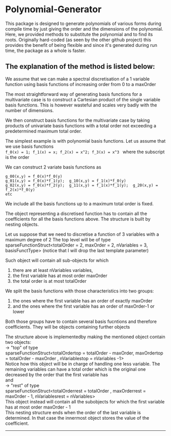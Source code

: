 # Polynomial-Generator
This package is designed to generate polynomials of various forms during compile time by just giving the order and the dimensions of the polynomial. Here, we provided methods to substitute the polynomial and to find its roots. Originally hard-coded (as seen by the other github project) this provides the benefit of being flexible and since it's generated during run time, the package as a whole is faster. 


The explanation of the method is listed below:
------------------------------------------------------------------------------------------------------------------------------------------------------------------------
We assume that we can make a spectral discretisation of a 1 variable function using basis functions of increasing order from 0 to a maxOrder

The most straightforward way of generating basis functions for a multivariate case is to construct a Cartesian product of the single variable
basis functions. This is however wasteful and scales very badly with the number of dimensions.

We then construct basis functions for the multivariate case by taking products of univariate basis functions with a total order not exceeding
a predetermined maximum total order.

The simplest example is with polynomial basis functions. Let us assume that we use basis functions<br />
```f_0(x) = 1; f_1(x) = x; f_2(x) = x^2; f_3(x) = x^3 ```
where the subscript is the order

We can construct 2 variate basis functions as <br />
```
g_00(x,y) = f_0(x)*f_0(y) 
g_01(x,y) = f_0(x)*f_1(y);  g_10(x,y) = f_1(x)*f_0(y) 
g_02(x,y) = f_0(x)*f_2(y);  g_11(x,y) = f_1(x)*f_1(y);  g_20(x,y) = f_2(x)*f_0(y)  
etc
```

We include all the basis functions up to a maximum total order is fixed.

The object representing a discretised function has to contain all the coefficients for all the basis functions above.
The structure is built by nesting objects.

Let us suppose that we need to discretise a function of 3 variables with a maximum degree of 2
The top level will be of type
   sparseFunctionStruct<totalOrder = 2, maxOrder = 2, nVariables = 3, basisFunctType>    (notice that I will drop the last template parameter)
   
Such object will contain all sub-objects for which 

1. there are at least nVariables variables,
2. the first variable has at most order maxOrder
3. the total order is at most totalOrder
                                                   
We split the basis functions with those characteristics into two groups:
   1. the ones where the first variable has an order of exactly maxOrder
   2. and the ones where the first variable has an order of maxOrder-1 or lower
   
Both those groups have to contain several basis fucntions and therefore coefficients. They will be objects containing further objects

The structure above is implementedby making the mentioned object contain two objects: <br />
   -> "top" of type <br />
          sparseFunctionStruct<totalOrdertop = totalOrder - maxOrder, maxOrdertop = totalOrder - maxOrder , nVariablestop = nVariables -1> <br />
               Notice how this object will be in charge of handling one less variable. The remaining variables can have a total order which is 
               the original one decreased by the order that the first variable has <br />
and <br />
   -> "rest" of type <br />
          sparseFunctionStruct<totalOrderrest = totalOrder , maxOrderrest = maxOrder - 1, nVariablesrest = nVariables> <br />
               This object instead will contain all the subobjects for which the first variable has at most order maxOrder - 1 <br />
This nesting structure ends when the order of the last variable is determined. In that case the innermost object stores the value of the coefficient.

------------------------------------------------------------------------------------------------------------------------------------------------------------------------
